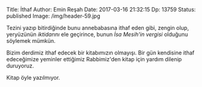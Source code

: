 Title: İthaf
Author: Emin Reşah
Date:  2017-03-16 21:32:15
Dp: 13759
Status: published
Image: /img/header-59.jpg

Tezini yazıp bitirdiğinde bunu annebabasına ithaf eden gibi, zengin olup,
yeryüzünün *iktidarını* ele geçirince, bunun *İsa Mesih'in vergisi* olduğunu
söylemek mümkün.

Bizim derdimiz ithaf edecek bir kitabımızın olmayışı. Bir gün kendisine ithaf
edeceğimize yeminler ettiğimiz Rabbimiz'den kitap için yardım dilenip
duruyoruz. 

Kitap öyle yazılmıyor. 

